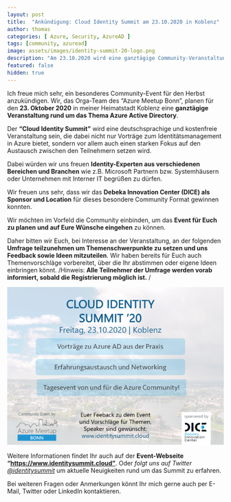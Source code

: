 ```yaml
---
layout: post
title:  "Ankündigung: Cloud Identity Summit am 23.10.2020 in Koblenz"
author: thomas
categories: [ Azure, Security, AzureAD ]
tags: [community, azuread]
image: assets/images/identity-summit-20-logo.png
description: "Am 23.10.2020 wird eine ganztägige Community-Veranstaltung zu Themen rund um Azure AD in Koblenz statt finden. Der Cloud Identity Summit setzt dabei besonders den Fokus auf den Austausch unter den Teilnehmern und Vorträge für Identity Experten."
featured: false
hidden: true
---
```


Ich freue mich sehr, ein besonderes Community-Event für den Herbst anzukündigen. Wir, das Orga-Team des “Azure Meetup Bonn”, planen für den **23. Oktober 2020** in meiner Heimatstadt Koblenz eine **ganztägige Veranstaltung rund um das Thema Azure Active Directory**.

Der **“Cloud Identity Summit”** wird eine deutschsprachige und kostenfreie Veranstaltung sein, die dabei nicht nur Vorträge zum Identitätsmanagement in Azure bietet, sondern vor allem auch einen starken Fokus auf den Austausch zwischen den Teilnehmern setzen wird.

Dabei würden wir uns freuen **Identity-Experten aus verschiedenen Bereichen und Branchen** wie z.B. Microsoft Partnern bzw. Systemhäusern oder Unternehmen mit Interner IT begrüßen zu dürfen.

Wir freuen uns sehr, dass wir das **Debeka Innovation Center (DICE) als Sponsor und Location** für dieses besondere Community Format gewinnen konnten.

Wir möchten im Vorfeld die Community einbinden, um das **Event für Euch zu planen und auf Eure Wünsche eingehen** zu können.

Daher bitten wir Euch, bei Interesse an der Veranstaltung, an der folgenden **Umfrage teilzunehmen um Themenschwerpunkte zu setzen und uns Feedback sowie Ideen mitzuteilen**. Wir haben bereits für Euch auch  Themenvorschläge vorbereitet, über die Ihr abstimmen oder eigene Ideen einbringen könnt.
/Hinweis: **Alle Teilnehmer der Umfrage werden vorab informiert, sobald die Registrierung möglich ist.** /

![](../2020-05-08-ankuendigung-identity-summit-20/identity-summit-20-cover.png)

Weitere Informationen findet Ihr auch auf der **Event-Webseite “https://www.identitysummit.cloud”**. Oder *folgt uns auf Twitter [@identitysummit](https://twitter.com/identitysummit)* um aktuelle Neuigkeiten rund um das Summit zu erfahren.

Bei weiteren Fragen oder Anmerkungen könnt Ihr mich gerne auch per E-Mail, Twitter oder LinkedIn kontaktieren.